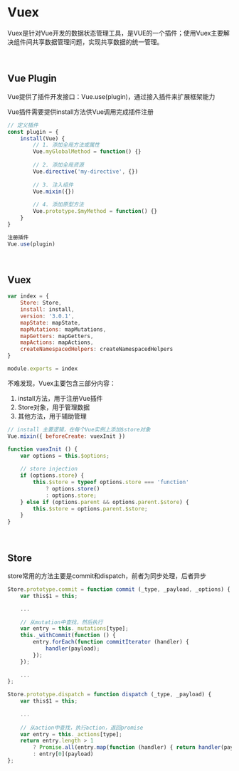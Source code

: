 # Vuex
Vuex是针对Vue开发的数据状态管理工具，是VUE的一个插件；使用Vuex主要解决组件间共享数据管理问题，实现共享数据的统一管理。

<br/>

## Vue Plugin
Vue提供了插件开发接口：Vue.use(plugin)，通过接入插件来扩展框架能力

Vue插件需要提供install方法供Vue调用完成插件注册

```js
// 定义插件
const plugin = {
    install(Vue) {
        // 1. 添加全局方法或属性
        Vue.myGlobalMethod = function() {}
        
        // 2. 添加全局资源
        Vue.directive('my-directive', {})
        
        // 3. 注入组件
        Vue.mixin({})
        
        // 4. 添加原型方法
        Vue.prototype.$myMethod = function() {}
    }
}

注册插件
Vue.use(plugin)
```

<br/>

## Vuex
```js
var index = {
    Store: Store,
    install: install,
    version: '3.0.1',
    mapState: mapState,
    mapMutations: mapMutations,
    mapGetters: mapGetters,
    mapActions: mapActions,
    createNamespacedHelpers: createNamespacedHelpers
}

module.exports = index
```
不难发现，Vuex主要包含三部分内容：
1. install方法，用于注册Vue插件
2. Store对象，用于管理数据
3. 其他方法，用于辅助管理

```js
// install 主要逻辑，在每个Vue实例上添加$store对象
Vue.mixin({ beforeCreate: vuexInit })

function vuexInit () {
    var options = this.$options;
    
    // store injection
    if (options.store) {
        this.$store = typeof options.store === 'function'
            ? options.store()
            : options.store;
    } else if (options.parent && options.parent.$store) {
        this.$store = options.parent.$store;
    }
}
```

<br/>

## Store
store常用的方法主要是commit和dispatch，前者为同步处理，后者异步

```js
Store.prototype.commit = function commit (_type, _payload, _options) {
    var this$1 = this;

    ...
    
    // 从mutation中查找，然后执行
    var entry = this._mutations[type];
    this._withCommit(function () {
        entry.forEach(function commitIterator (handler) {
            handler(payload);
        });
    });
    
    ...
};
```

```js
Store.prototype.dispatch = function dispatch (_type, _payload) {
    var this$1 = this;
    
    ...
    
    // 从action中查找，执行action，返回promise
    var entry = this._actions[type];
    return entry.length > 1
        ? Promise.all(entry.map(function (handler) { return handler(payload); }))
        : entry[0](payload)
};
```


